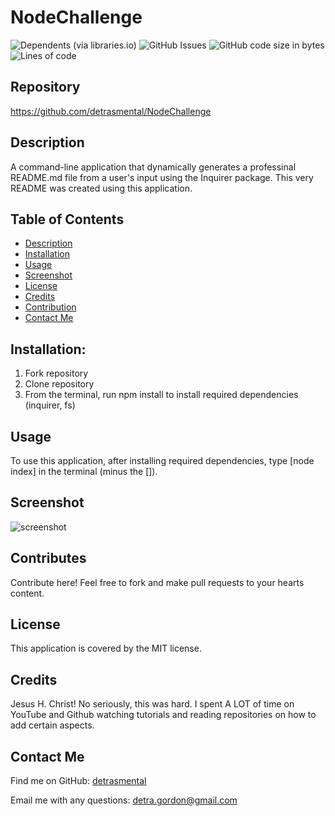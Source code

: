 
  
# NodeChallenge
![Dependents (via libraries.io)](https://img.shields.io/librariesio/dependents/npm/inquirer)
![GitHub Issues](https://img.shields.io/github/issues-raw/detrasmental/NodeChallenge)
![GitHub code size in bytes](https://img.shields.io/github/languages/code-size/detrasmental/NodeChallenge)
![Lines of code](https://img.shields.io/tokei/lines/github/detrasmental/NodeChallenge)


## Repository
https://github.com/detrasmental/NodeChallenge

## Description
A command-line application that dynamically generates a professinal README.md file from a user's input using the Inquirer package. This very README was created using this application.

## Table of Contents
- [Description](#Description)
- [Installation](#Installation)
- [Usage](#Usage)
- [Screenshot](#Screenshot)
- [License](#License)
- [Credits](#Credits)
- [Contribution](#Contributes)
- [Contact Me](#Questions)

## Installation:
1. Fork repository
2. Clone repository 
3. From the terminal, run npm install to install required dependencies (inquirer, fs)

## Usage
To use this application, after installing required dependencies, type [node index] in the terminal (minus the []).

## Screenshot
![screenshot](https://user-images.githubusercontent.com/85942489/137644877-6d2a77e5-7ac6-4706-9030-c3b234f173a9.JPG)



## Contributes
Contribute here! Feel free to fork and make pull requests to your hearts content.

## License

This application is covered by the MIT license. 

## Credits
Jesus H. Christ! No seriously, this was hard. I spent A LOT of time on YouTube and Github watching tutorials and reading repositories on how to add certain aspects. 

## Contact Me
Find me on GitHub: [detrasmental](https://github.com/detrasmental)

Email me with any questions: detra.gordon@gmail.com
